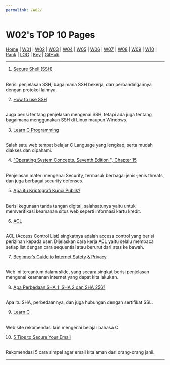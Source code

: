 ```yaml
---
permalink: /W02/
---
```


# W02's TOP 10 Pages

[Home](https://ikhsanpambayun.github.io/os211/) |
[W01](/os211/W01/) |
[W02](/os211/W02/) |
[W03](/os211/W03/) |
[W04]() |
[W05]() |
[W06]() |
[W07]() |
[W08]() |
[W09]() |
[W10]() |
[Rank](TXT/myrank.txt) |
[LOG](TXT/mylog.txt) | 
[Key](TXT/mypubkey.txt) |
[GitHub](https://github.com/ikhsanpambayun/os211)
<br>
<hr>

1. [Secure Shell (SSH)](https://searchsecurity.techtarget.com/definition/Secure-Shell)
<br>
Berisi penjelasan SSH, bagaimana SSH bekerja, dan perbandingannya dengan protokol lainnya.

2. [How to use SSH](https://phoenixnap.com/kb/ssh-to-connect-to-remote-server-linux-or-windows)
<br>
Juga berisi tentang penjelasan mengenai SSH, tetapi ada juga tentang bagaimana menggunakan SSH di Linux maupun Windows.

3. [Learn C Programming](https://www.tutorialspoint.com/cprogramming/index.htm)
<br>
Salah satu web tempat belajar C Language yang lengkap, serta mudah diakses dan dipahami.

4. ["Operating System Concepts, Seventh Edition ", Chapter 15](https://www2.cs.uic.edu/~jbell/CourseNotes/OperatingSystems/15_Security.html)
<br>
Penjelasan materi mengenai Security, termasuk berbagai jenis-jenis threats, dan juga berbagai security defenses.

5. [Apa itu Kriptografi Kunci Publik?](https://www.ssl.com/id/faqs/apa-itu-kriptografi-kunci-publik/)
<br>
Berisi kegunaan tanda tangan digital, salahsatunya yaitu untuk memverifikasi keamanan situs web seperti informasi kartu kredit.

6. [ACL](https://webdev-id.com/wdi-wiki/web/acl-access-control-list)
<br>
ACL (Access Control List) singkatnya adalah access control yang berisi perizinan kepada user. Dijelaskan cara kerja ACL yaitu selalu membaca 
setiap list dengan cara sequential atau berurut dari atas ke bawah.

7. [Beginner’s Guide to Internet Safety & Privacy](https://choosetoencrypt.com/privacy/complete-beginners-guide-to-internet-safety-privacy/)
<br>
Web ini tercantum dalam slide, yang secara singkat berisi penjelasan mengenai keamanan internet yang dapat kita lakukan.

8. [Apa Perbedaan SHA 1, SHA 2 dan SHA 256?](https://sslindonesia.com/apa-perbedaan-enkripsi-pada-sha-1-sha-2-dan-sha-256-ssl-indonesia/)
<br>
Apa itu SHA, perbedaannya, dan juga hubungan dengan sertifikat SSL.

9. [Learn C](https://www.learn-c.org/)
<br>
Web site rekomendasi lain mengenai belajar bahasa C.

10. [5 Tips to Secure Your Email](https://www.virtru.com/blog/private-email/)
<br>
Rekomendasi 5 cara simpel agar email kita aman dari orang-orang jahil.

<hr>
